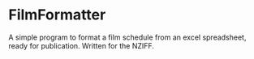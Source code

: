 ﻿# FilmFormatter
A simple program to format a film schedule from an excel spreadsheet, ready for publication. Written for the NZIFF.
